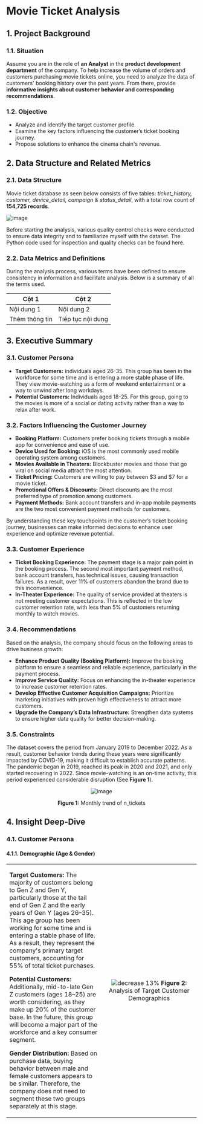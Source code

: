 # Movie Ticket Analysis

## 1. Project Background

### 1.1. Situation

Assume you are in the role of **an Analyst** in the **product development department** of the company. To help increase the volume of orders and customers purchasing movie tickets online, you need to analyze the data of customers' booking history over the past years. From there, provide **informative insights about customer behavior and corresponding recommendations**.

### 1.2. Objective

- Analyze and identify the target customer profile.
- Examine the key factors influencing the customer’s ticket booking journey.
- Propose solutions to enhance the cinema chain's revenue.

## 2. Data Structure and Related Metrics

### 2.1. Data Structure

Movie ticket database as seen below consists of five tables: _ticket_history, customer, device_detail, campaign & status_detail_, with a total row count of **154,725 records**.

![image](https://github.com/user-attachments/assets/b74f7338-a181-4747-928f-43141b2119dc)

Before starting the analysis, various quality control checks were conducted to ensure data integrity and to familiarize myself with the dataset. The Python code used for inspection and quality checks can be found here.

### 2.2. Data Metrics and Definitions

During the analysis process, various terms have been defined to ensure consistency in information and facilitate analysis. Below is a summary of all the terms used.

| Cột 1 | Cột 2 |
|-------|-------|
| Nội dung 1 | Nội dung 2 |
| Thêm thông tin | Tiếp tục nội dung |

## 3. Executive Summary

### 3.1. Customer Persona

- **Target Customers:** individuals aged 26-35. This group has been in the workforce for some time and is entering a more stable phase of life. They view movie-watching as a form of weekend entertainment or a way to unwind after long workdays.
- **Potential Customers:** Individuals aged 18-25. For this group, going to the movies is more of a social or dating activity rather than a way to relax after work.

### 3.2. Factors Influencing the Customer Journey

- **Booking Platform:** Customers prefer booking tickets through a mobile app for convenience and ease of use.
- **Device Used for Booking:** iOS is the most commonly used mobile operating system among customers.
- **Movies Available in Theaters:** Blockbuster movies and those that go viral on social media attract the most attention.
- **Ticket Pricing:** Customers are willing to pay between $3 and $7 for a movie ticket.
- **Promotional Offers & Discounts:** Direct discounts are the most preferred type of promotion among customers.
- **Payment Methods:** Bank account transfers and in-app mobile payments are the two most convenient payment methods for customers.

By understanding these key touchpoints in the customer’s ticket booking journey, businesses can make informed decisions to enhance user experience and optimize revenue potential.

### 3.3. Customer Experience

- **Ticket Booking Experience:** The payment stage is a major pain point in the booking process. The second most important payment method, bank account transfers, has technical issues, causing transaction failures. As a result, over 11% of customers abandon the brand due to this inconvenience.
- **In-Theater Experience:** The quality of service provided at theaters is not meeting customer expectations. This is reflected in the low customer retention rate, with less than 5% of customers returning monthly to watch movies.

### 3.4. Recommendations

Based on the analysis, the company should focus on the following areas to drive business growth:

- **Enhance Product Quality (Booking Platform):** Improve the booking platform to ensure a seamless and reliable experience, particularly in the payment process.
- **Improve Service Quality:** Focus on enhancing the in-theater experience to increase customer retention rates.
- **Develop Effective Customer Acquisition Campaigns:** Prioritize marketing initiatives with proven high effectiveness to attract more customers.
- **Upgrade the Company’s Data Infrastructure:** Strengthen data systems to ensure higher data quality for better decision-making.

### 3.5. Constraints

The dataset covers the period from January 2019 to December 2022. As a result, customer behavior trends during these years were significantly impacted by COVID-19, making it difficult to establish accurate patterns. The pandemic began in 2019, reached its peak in 2020 and 2021, and only started recovering in 2022. Since movie-watching is an on-time activity, this period experienced considerable disruption (See **Figure 1**).

<div align="center">

  ![image](https://github.com/user-attachments/assets/55f80fc4-730f-4861-8e76-954bc662e533)

  **Figure 1:** Monthly trend of n_tickets
  
</div>

## 4. Insight Deep-Dive

### 4.1. Customer Persona

#### 4.1.1. Demographic (Age & Gender)

<table>
  <tr>
    <td width="50%">
      
**Target Customers:**
The majority of customers belong to Gen Z and Gen Y, particularly those at the tail end of Gen Z and the early years of Gen Y (ages 26–35). This age group has been working for some time and is entering a stable phase of life. As a result, they represent the company's primary target customers, accounting for 55% of total ticket purchases.

**Potential Customers:**
Additionally, mid-to-late Gen Z customers (ages 18–25) are worth considering, as they make up 20% of the customer base. In the future, this group will become a major part of the workforce and a key consumer segment.

**Gender Distribution:**
Based on purchase data, buying behavior between male and female customers appears to be similar. Therefore, the company does not need to segment these two groups separately at this stage.
    </td>
    <td width="50%">
      <div align="center">
        ![decrease 13%](https://github.com/user-attachments/assets/d258ca1a-266b-4cf7-b3dd-186c3af7ca50)
        **Figure 2:** Analysis of Target Customer Demographics
      </div>
    </td>
  </tr>
</table>
